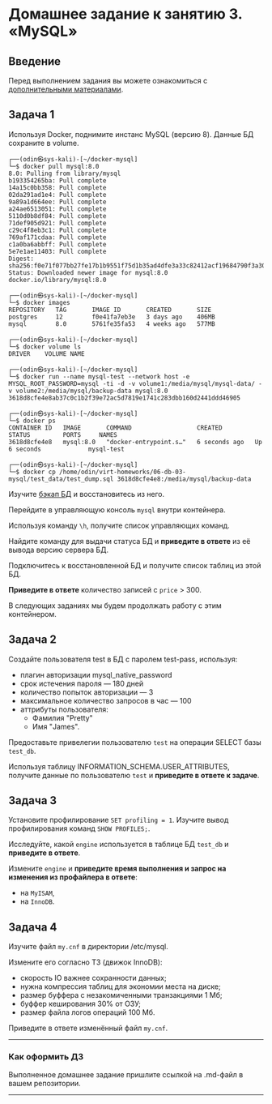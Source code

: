 # Домашнее задание к занятию 3. «MySQL»

## Введение

Перед выполнением задания вы можете ознакомиться с 
[дополнительными материалами](https://github.com/netology-code/virt-homeworks/blob/virt-11/additional/README.md).

## Задача 1

Используя Docker, поднимите инстанс MySQL (версию 8). Данные БД сохраните в volume.

```                                                                                             
┌──(odin㉿sys-kali)-[~/docker-mysql]
└─$ docker pull mysql:8.0  
8.0: Pulling from library/mysql
b193354265ba: Pull complete 
14a15c0bb358: Pull complete 
02da291ad1e4: Pull complete 
9a89a1d664ee: Pull complete 
a24ae6513051: Pull complete 
5110d0b8df84: Pull complete 
71def905d921: Pull complete 
c29c4f8eb3c1: Pull complete 
769af171cdaa: Pull complete 
c1a0ba6abbff: Pull complete 
5e7e1ae11403: Pull complete 
Digest: sha256:f0e71f077bb27fe17b1b9551f75d1b35ad4dfe3a33c82412acf19684790f3a30
Status: Downloaded newer image for mysql:8.0
docker.io/library/mysql:8.0
                                                                                             
┌──(odin㉿sys-kali)-[~/docker-mysql]
└─$ docker images        
REPOSITORY   TAG       IMAGE ID       CREATED       SIZE
postgres     12        f0e41fa7eb3e   3 days ago    406MB
mysql        8.0       5761fe35fa53   4 weeks ago   577MB

┌──(odin㉿sys-kali)-[~/docker-mysql]
└─$ docker volume ls                                                                 
DRIVER    VOLUME NAME
                                                                                             
┌──(odin㉿sys-kali)-[~/docker-mysql]
└─$ docker run --name mysql-test --network host -e MYSQL_ROOT_PASSWORD=mysql -ti -d -v volume1:/media/mysql/mysql-data/ -v volume2:/media/mysql/backup-data mysql:8.0
3618d8cfe4e8ab37c0c1b2f39e72ac5d7819e1741c283dbb160d2441ddd46905
                                                                                             
┌──(odin㉿sys-kali)-[~/docker-mysql]
└─$ docker ps
CONTAINER ID   IMAGE       COMMAND                  CREATED         STATUS         PORTS     NAMES
3618d8cfe4e8   mysql:8.0   "docker-entrypoint.s…"   6 seconds ago   Up 6 seconds             mysql-test

┌──(odin㉿sys-kali)-[~/docker-mysql]
└─$ docker cp /home/odin/virt-homeworks/06-db-03-mysql/test_data/test_dump.sql 3618d8cfe4e8:/media/mysql/backup-data
```

Изучите [бэкап БД](https://github.com/netology-code/virt-homeworks/tree/virt-11/06-db-03-mysql/test_data) и 
восстановитесь из него.

Перейдите в управляющую консоль `mysql` внутри контейнера.

Используя команду `\h`, получите список управляющих команд.

Найдите команду для выдачи статуса БД и **приведите в ответе** из её вывода версию сервера БД.

Подключитесь к восстановленной БД и получите список таблиц из этой БД.

**Приведите в ответе** количество записей с `price` > 300.

В следующих заданиях мы будем продолжать работу с этим контейнером.

## Задача 2

Создайте пользователя test в БД c паролем test-pass, используя:

- плагин авторизации mysql_native_password
- срок истечения пароля — 180 дней 
- количество попыток авторизации — 3 
- максимальное количество запросов в час — 100
- аттрибуты пользователя:
    - Фамилия "Pretty"
    - Имя "James".

Предоставьте привелегии пользователю `test` на операции SELECT базы `test_db`.
    
Используя таблицу INFORMATION_SCHEMA.USER_ATTRIBUTES, получите данные по пользователю `test` и 
**приведите в ответе к задаче**.

## Задача 3

Установите профилирование `SET profiling = 1`.
Изучите вывод профилирования команд `SHOW PROFILES;`.

Исследуйте, какой `engine` используется в таблице БД `test_db` и **приведите в ответе**.

Измените `engine` и **приведите время выполнения и запрос на изменения из профайлера в ответе**:
- на `MyISAM`,
- на `InnoDB`.

## Задача 4 

Изучите файл `my.cnf` в директории /etc/mysql.

Измените его согласно ТЗ (движок InnoDB):

- скорость IO важнее сохранности данных;
- нужна компрессия таблиц для экономии места на диске;
- размер буффера с незакомиченными транзакциями 1 Мб;
- буффер кеширования 30% от ОЗУ;
- размер файла логов операций 100 Мб.

Приведите в ответе изменённый файл `my.cnf`.

---

### Как оформить ДЗ

Выполненное домашнее задание пришлите ссылкой на .md-файл в вашем репозитории.

---
